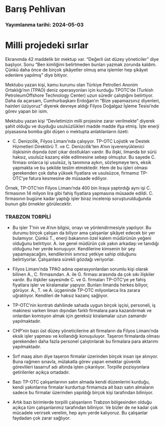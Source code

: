 # Barış Pehlivan

### Yayımlanma tarihi: 2024-05-03

# Milli projedeki sırlar

Ekranımda 42 maddelik bir mektup var. “Değerli üst düzey yöneticiler” diye başlıyor. Sonu “Ben kimliğimi belirtmeden bunları yazmak zorunda kaldım. Çünkü daha önce de birçok şikâyetler olmuş ama işlemler hep şikâyet edenlere yapılmış” diye bitiyor.

Mektubu yazan kişi, kamu kurumu olan Türkiye Petrolleri Anonim Ortaklığı’nın (TPAO) deniz operasyonları için kurduğu TPOTC’de (Turkish PetroleumOffshore Technology Center) uzun süredir çalıştığını belirtiyor. Daha da açarsam, Cumhurbaşkanı Erdoğan’ın “Bize yapamazsınız diyenleri, hainleri üzüyoruz” diyerek devreye aldığı Filyos Doğalgaz İşleme Tesisi’nde görev yapan bir isim.

Mektubu yazan kişi “Devletimizin milli projesine zarar verilmekte” diyerek şahit olduğu ve duyduğu usulsüzlükleri madde madde ifşa etmiş. İşte enerji piyasasına bomba gibi düşen o mektupta anlatılanların özeti:

- C. Denizcilik, Filyos Limanı’nda çalışıyor. TP-OTC Lojistik ve Destek Hizmetleri Direktörü T. ve C. Denizcilik’ten A’nın işverenyüklenici ilişkisinin dışında özel çıkar dostlukları vardır. Bu ilişki, limanda bir sürü haksız, usulsüz kazanç elde edilmesine sebep olmuştur. Bu sayede C. firması onlarca işi usulsüz, iş tanımına aykırı, sözleşmeye ters, eksik yapmakta ve bu şekilde teslim etmektedir. Hem de bu işleri olması gerekenden çok daha yüksek fiyatlara ve usulsüzce, firmamız TP-OTC’ye fatura kesmesine de müsaade ediliyor.

Örnek, TP-OTC’nin Filyos Limanı’nda 400 bin liraya yaptırdığı aynı işi C. firmasının 14 milyon lira gibi fahiş fiyatlara yapmasına müsaade edildi. C. firmasının bugüne kadar yaptığı işler biraz incelenip soruşturulduğunda bunun gibi örnekler görülecektir.


### TRABZON TORPİLİ

- Bu işler T’nin ve A’nın bilgisi, onayı ve yönlendirmesiyle yapılıyor. Bu durumu birçok çalışan da biliyor ama çalışanlar şikâyet edecek bir yer bulamıyor. Çünkü T., enerji bakanının özel kalem müdürünün yeğeni olduğunu belirtiyor. A. ise genel müdürün çok yakın arkadaşı ve tanıdığı olduğunu her yerde konuşuyor. Kendilerine kimsenin bir şey yapamayacağını, kendilerinin sınırsız yetkiye sahip olduğunu belirtiyorlar. Çalışanlara sürekli gözdağı veriyorlar.

- Filyos Limanı’nda TPAO adına operasyonlardan sorumlu kişi olarak bilinen A., C. firmasından. A. ile G. firması arasında da çok sıkı ilişkiler vardır. Bu ilişkiler sayesinde C. ve G. firmaları TP-OTC’ye ye fahiş fiyatlara işler ve kiralamalar yapıyor. Bunları limanda herkes biliyor, görüyor. A., T. ve A. üçgeninde TP-OTC milyonlarca lira zarara uğratılıyor. Kendileri de haksız kazanç sağlıyor.

- TP-OTC’nin kontratı dahilinde sahada uygun birçok işçisi, personeli, iş makinesi varken liman dışından farklı firmalara para kazandırmak ve onlardan komisyon almak için gereksiz kiralamalar uzun zamandır yapılmaktadır.

- CHP’nin bazı üst düzey yöneticilerine ait firmaların da Filyos Limanı’nda eksik işler yapması ve kollandığı konuşuluyor. Taşeron firmalarda olması gerekenden daha fazla personel çalıştırılarak bu firmalara para aktarımı yapılmaktadır.

- Sırf maaş alsın diye taşeron firmalar üzerinden birçok insan işe alınıyor. Buna rağmen sınavla, mülakatla görev yapan emektar güvenlik görevlileri tasarruf adı altında işten çıkarılıyor. Torpille pozisyonlara getirilenler açıkça ortadadır.

- Bazı TP-OTC çalışanlarının satın almada kendi düzenlerini kurduğu, kendi yakınlarına firmalar kurdurtup firmamıza ait bazı satın almaların sadece bu firmalar üzerinden yapıldığı birçok kişi tarafından biliniyor.

- Artık bazı birimlerde torpilli çalışanların Trabzon bölgesinden olduğu açıkça tüm çalışanlarımız tarafından biliniyor. Ve bizler de ne kadar çok mücadele verirsek verelim, hep aynı yerde kalıyoruz. Bu çalışanlar faydadan çok zarar sağlıyor.

